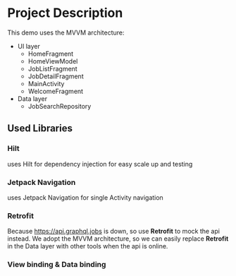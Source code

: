 # Project Description

This demo uses the MVVM architecture:
* UI layer
  * HomeFragment
  * HomeViewModel 
  * JobListFragment
  * JobDetailFragment
  * MainActivity
  * WelcomeFragment
* Data layer
  * JobSearchRepository

## Used Libraries
### Hilt
uses Hilt for dependency injection for easy scale up and testing
### Jetpack Navigation
uses Jetpack Navigation for single Activity navigation
### Retrofit
Because https://api.graphql.jobs is down, so use **Retrofit** to mock the api instead. We adopt the MVVM architecture,
so we can easily replace **Retrofit** in the Data layer with other tools when the api is online.

### View binding & Data binding


